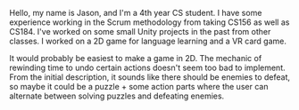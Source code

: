 Hello, my name is Jason, and I'm a 4th year CS student. I have some experience working in the Scrum methodology from taking CS156 as well as CS184. I've worked on some small Unity projects in the past from other classes. I worked on a 2D game for language learning and a VR card game.

It would probably be easiest to make a game in 2D. The mechanic of rewinding time to undo certain actions doesn't seem too bad to implement. From the initial description, it sounds like there should be enemies to defeat, so maybe it could be a puzzle + some action parts where the user can alternate between solving puzzles and defeating enemies.